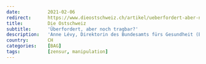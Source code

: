 ```yaml
---
date:          2021-02-06
redirect:      https://www.dieostschweiz.ch/artikel/ueberfordert-aber-noch-tragbar-M743Ggd
title:         Die Ostschweiz
subtitle:      'Überfordert, aber noch tragbar?'
description:   'Anne Lévy, Direktorin des Bundesamts fürs Gesundheit (BAG)  hat die Fortsetzung der Pannenserie zu verantworten. Aber sie kümmert sich lieber um Privates.'
country:       CH
categories:    [BAG]
tags:          [zensur, manipulation]
---
```

